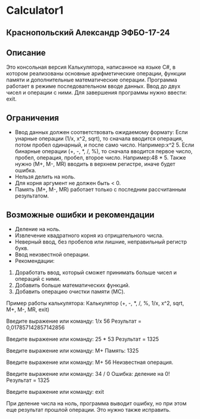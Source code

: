 # Calculator1

## Краснопольский Александр ЭФБО-17-24

## Описание
Это консольная версия Калькулятора, написанное на языке C#, в котором реализованы основные арифметические операции, функции памяти и дополнительные математические операции. Программа работает в режиме последовательном вводе данных. Ввод до двух чисел и операции с ними. Для завершения программы нужно ввести: exit.

## Ограничения
- Ввод данных должен соответствовать ожидаемому формату:
 Если унарные операции (1/x, x^2, sqrt), то сначала вводится операция, потом пробел одинарный, и после само число. Например:x^2 5.
 Если бинарные операции (+, -, *, /, %), то сначала вводится первое число, пробел, операция, пробел, второе число. Например:48 * 5.
 Также нужно (M+, M-, MR) вводить в верхнем регистре, иначе будет ошибка.
- Нельзя делить на ноль.
- Для корня аргумент не должен быть < 0.
- Память (M+, M-, MR) работает только с последним рассчитанным результатом.

## Возможные ошибки и рекомендации
- Деление на ноль.
- Извлечение квадратного корня из отрицательного числа.
- Неверный ввод, без пробелов или лишние, неправильный регистр букв.
- Ввод неизвестной операции.
- Рекомендации:
1. Доработать ввод, который сможет принимать больше чисел и операций с ними.
2. Добавить больше математических функций.
3. Добавить операцию очистки памяти (MC).

Пример работы калькулятора:
Калькулятор (+, -, *, /, %, 1/x, x^2, sqrt, M+, M-, MR, exit)

Введите выражение или команду: 1/x 56
Результат = 0,017857142857142856

Введите выражение или команду: 25 * 53
Результат = 1325

Введите выражение или команду: M+
Память: 1325

Введите выражение или команду: M+ 56
Неизвестная операция.

Введите выражение или команду: 34 / 0
Ошибка: деление на 0!
Результат = 1325

Введите выражение или команду: exit

При деление числа на ноль, программа выводит ошибку, но при этом еще результат прошлой операции. Это нужно также исправить.
